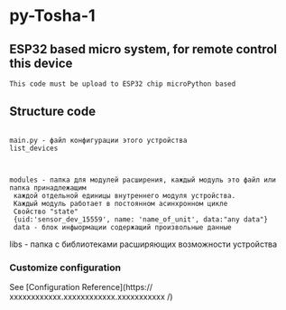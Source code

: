 # py-Tosha-1

## ESP32 based micro system, for remote control this device
```
This code must be upload to ESP32 chip microPython based 
```

## Structure code
```

main.py - файл конфигурации этого устройства
list_devices



modules - папка для модулей расширения, каждый модуль это файл или папка принадлежащим
 каждой отдельной единицы внутреннего модуля устройства.
 Каждый модуль работает в постоянном асинхронном цикле 
 Свойство "state"
 {uid:'sensor_dev_15559', name: 'name_of_unit', data:"any data"}
 data - блок инфыормации содержащий произвольные данные

```

libs - папка с библиотеками расширяющих возможности устройства



### Customize configuration
See [Configuration Reference](https:// xxxxxxxxxxxx.xxxxxxxxxxxx.xxxxxxxxxxx /)
